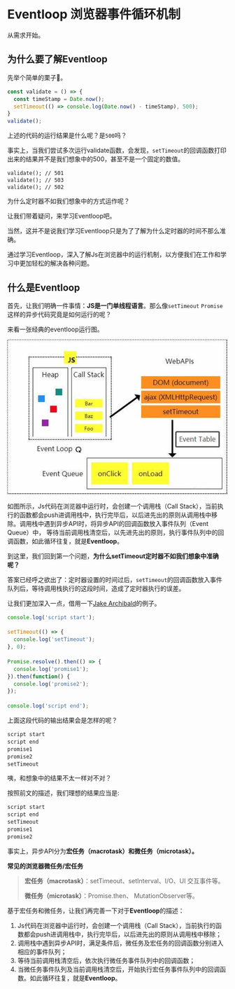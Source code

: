 # Eventloop 浏览器事件循环机制

从需求开始。

## 为什么要了解Eventloop

先举个简单的栗子🌰。

```javascript
const validate = () => {
  const timeStamp = Date.now();
  setTimeout(() => console.log(Date.now() - timeStamp), 500);
}
validate();
```

上述的代码的运行结果是什么呢？是`500`吗？

事实上，当我们尝试多次运行validate函数，会发现，`setTimeout`的回调函数打印出来的结果并不是我们想象中的500，甚至不是一个固定的数值。

```
validate(); // 501
validate(); // 503
validate(); // 502
```

为什么定时器不如我们想象中的方式运作呢？

让我们带着疑问，来学习Eventloop吧。

当然，这并不是说我们学习Eventloop只是为了了解为什么定时器的时间不那么准确。

通过学习Eventloop，深入了解Js在浏览器中的运行机制，以方便我们在工作和学习中更加轻松的解决各种问题。

## 什么是Eventloop

首先，让我们明确一件事情：**JS是一门单线程语言**。那么像`setTimeout` `Promise`这样的异步代码究竟是如何运行的呢？

来看一张经典的eventloop运行图。

![eventloop](../assets/eventloop.jpeg)

如图所示，Js代码在浏览器中运行时，会创建一个调用栈（Call Stack），当前执行的函数都会push进调用栈中，执行完毕后，以后进先出的原则从调用栈中移除。调用栈中遇到异步API时，将异步API的回调函数放入事件队列（Event Queue）中， 等待当前调用栈清空后，以先进先出的原则，执行事件队列中的回调函数，如此循环往复，就是**Eventloop**。

到这里，我们回到第一个问题，**为什么setTimeout定时器不如我们想象中准确呢？**

答案已经呼之欲出了：定时器设置的时间过后，`setTimeout`的回调函数放入事件队列后，等待调用栈执行的这段时间，造成了定时器执行的误差。

让我们更加深入一点，借用一下[Jake Archibald](https://jakearchibald.com/2015/tasks-microtasks-queues-and-schedules/)的例子。

```javascript
console.log('script start');

setTimeout(() => {
  console.log('setTimeout');
}, 0);

Promise.resolve().then(() => {
  console.log('promise1');
}).then(function() {
  console.log('promise2');
});

console.log('script end');
```

上面这段代码的输出结果会是怎样的呢？

```javascript
script start
script end
promise1
promise2
setTimeout
```

咦，和想象中的结果不太一样对不对？

按照前文的描述，我们理想的结果应当是:

```js
script start
script end
setTimeout
promise1
promise2
```

事实上，异步API分为**宏任务（macrotask）**和**微任务（microtask）。**

**常见的浏览器微任务/宏任务**

>**宏任务（macrotask）**：setTimeout、setInterval、I/O、UI 交互事件等。
>
>**微任务（microtask）**：Promise.then、 MutationObserver等。  

基于宏任务和微任务，让我们再完善一下对于**Eventloop**的描述：

1. Js代码在浏览器中运行时，会创建一个调用栈（Call Stack），当前执行的函数都会push进调用栈中，执行完毕后，以后进先出的原则从调用栈中移除；
2. 调用栈中遇到异步API时，满足条件后，微任务及宏任务的回调函数分别进入相应的事件队列；
3. 等待当前调用栈清空后，依次执行微任务事件队列中的回调函数；
4. 当微任务事件队列及当前调用栈清空后，开始执行宏任务事件队列中的回调函数。如此循环往复，就是**Eventloop**。

